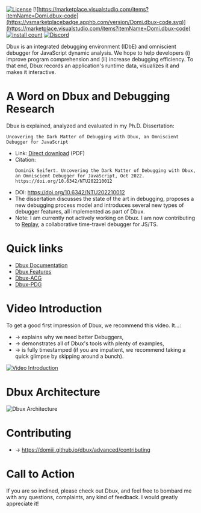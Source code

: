 [![License](https://img.shields.io/badge/License-Apache%202.0-blue.svg)](https://opensource.org/licenses/Apache-2.0)
[![https://marketplace.visualstudio.com/items?itemName=Domi.dbux-code](https://vsmarketplacebadge.apphb.com/version/Domi.dbux-code.svg)](https://marketplace.visualstudio.com/items?itemName=Domi.dbux-code)
[![install count](https://vsmarketplacebadge.apphb.com/installs-short/Domi.dbux-code.svg)](https://marketplace.visualstudio.com/items?itemName=Domi.dbux-code)
[![Discord](https://img.shields.io/discord/743765518116454432.svg?label=&logo=discord&logoColor=ffffff&color=7389D8&labelColor=6A7EC2)](https://discord.gg/QKgq9ZE)
<!-- [![David](https://flat.badgen.net/david/dev/Domiii/dbux)](https://david-dm.org/Domiii/dbux?type=dev) -->



Dbux is an integrated debugging environment (IDbE) and omniscient debugger for JavaScript dynamic analysis. We hope to help developers (i) improve program comprehension and (ii) increase debugging efficiency. To that end, Dbux records an application's runtime data, visualizes it and makes it interactive.

# A Word on Dbux and Debugging Research

Dbux is explained, analyzed and evaluated in my Ph.D. Dissertation:

```
Uncovering the Dark Matter of Debugging with Dbux, an Omniscient Debugger for JavaScript
```
* Link: [Direct download](https://github.com/Domiii/dbux/blob/master/pub/dominik-seifert-dissertation-final-2022.pdf) (PDF)
* Citation:
  ```
  Dominik Seifert. Uncovering the Dark Matter of Debugging with Dbux, an Omniscient Debugger for JavaScript, Oct 2022. https://doi.org/10.6342/NTU202210012
  ```
* DOI: https://doi.org/10.6342/NTU202210012
* The dissertation discusses the state of the art in debugging, proposes a new debugging process model and introduces several new types of debugger features, all implemented as part of Dbux.
* Note: I am currently not actively working on Dbux. I am now contributing to [Replay](https://replay.io), a collaborative time-travel debugger for JS/TS.


# Quick links

* [Dbux Documentation](https://domiii.github.io/dbux)
* [Dbux Features](https://domiii.github.io/dbux/features)
* [Dbux-ACG](https://domiii.github.io/dbux/acg)
* [Dbux-PDG](https://domiii.github.io/dbux/pdg)


# Video Introduction

To get a good first impression of Dbux, we recommend this video. It...:

* → explains why we need better Debuggers,
* → demonstrates all of Dbux's tools with plenty of examples,
* → is fully timestamped (if you are impatient, we recommend taking a quick glimpse by skipping around a bunch).

[![Video Introduction](https://img.youtube.com/vi/N9W6rhHMKbA/0.jpg)](https://www.youtube.com/watch?v=N9W6rhHMKbA)


# Dbux Architecture

![Dbux Architecture](./docs_site/dbux_img/dbux-architecture.png)


# Contributing

* → https://domiii.github.io/dbux/advanced/contributing


# Call to Action

If you are so inclined, please check out Dbux, and feel free to bombard me with any questions, complaints, any kind of feedback. I would greatly appreciate it!
